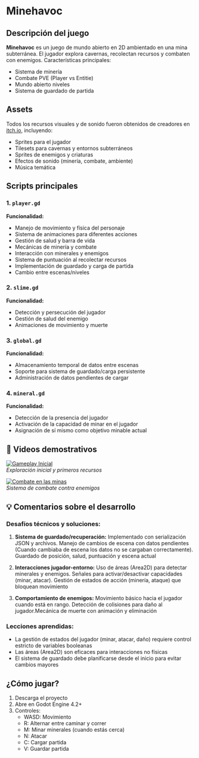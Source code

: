 # Minehavoc

## Descripción del juego
**Minehavoc** es un juego de mundo abierto en 2D ambientado en una mina subterránea. El jugador explora cavernas, recolectan recursos y combaten con enemigos. 
Características principales:
- Sistema de minería
- Combate PVE (Player vs Entitie)
- Mundo abierto niveles
- Sistema de guardado de partida

## Assets
Todos los recursos visuales y de sonido fueron obtenidos de creadores en [itch.io](https://itch.io/), 
incluyendo:
- Sprites para el jugador
- Tilesets para cavernas y entornos subterráneos
- Sprites de enemigos y criaturas
- Efectos de sonido (minería, combate, ambiente)
- Música temática

## Scripts principales

### 1. `player.gd`
**Funcionalidad:**
- Manejo de movimiento y física del personaje
- Sistema de animaciones para diferentes acciones
- Gestión de salud y barra de vida
- Mecánicas de minería y combate
- Interacción con minerales y enemigos
- Sistema de puntuación al recolectar recursos
- Implementación de guardado y carga de partida
- Cambio entre escenas/niveles

### 2. `slime.gd`
**Funcionalidad:**
- Detección y persecución del jugador
- Gestión de salud del enemigo
- Animaciones de movimiento y muerte

### 3. `global.gd`
**Funcionalidad:**
- Almacenamiento temporal de datos entre escenas
- Soporte para sistema de guardado/carga persistente
- Administración de datos pendientes de cargar

### 4. `mineral.gd`
**Funcionalidad:**
- Detección de la presencia del jugador
- Activación de la capacidad de minar en el jugador
- Asignación de sí mismo como objetivo minable actual

## 🎥 Videos demostrativos

[![Gameplay Inicial](https://img.youtube.com/vi/TU_ID_VIDEO_1/0.jpg)](https://youtu.be/TU_ID_VIDEO_1)  
*Exploración inicial y primeros recursos*

[![Combate en las minas](https://img.youtube.com/vi/TU_ID_VIDEO_2/0.jpg)](https://youtu.be/TU_ID_VIDEO_2)  
*Sistema de combate contra enemigos*

## 💡 Comentarios sobre el desarrollo

### Desafíos técnicos y soluciones:
1. **Sistema de guardado/recuperación:**
Implementado con serialización JSON y archivos. Manejo de cambios de escena con datos pendientes (Cuando cambiaba de escena los datos no se cargaban correctamente). Guardado de posición, salud, puntuación y escena actual

2. **Interacciones jugador-entorno:**
Uso de áreas (Area2D) para detectar minerales y enemigos. Señales para activar/desactivar capacidades (minar, atacar). Gestión de estados de acción (minería, ataque) que bloquean movimiento

3. **Comportamiento de enemigos:**
Movimiento básico hacia el jugador cuando está en rango. Detección de colisiones para daño al jugador.Mecánica de muerte con animación y eliminación

### Lecciones aprendidas:
- La gestión de estados del jugador (minar, atacar, daño) requiere control estricto de variables booleanas
- Las áreas (Area2D) son eficaces para interacciones no físicas
- El sistema de guardado debe planificarse desde el inicio para evitar cambios mayores


## ¿Cómo jugar?
1. Descarga el proyecto
2. Abre en Godot Engine 4.2+
3. Controles:
   - WASD: Movimiento
   - R: Alternar entre caminar y correr
   - M: Minar minerales (cuando estás cerca)
   - N: Atacar
   - C: Cargar partida
   - V: Guardar partida
